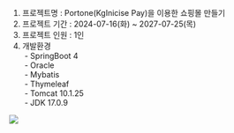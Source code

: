 1. 프로젝트명 : Portone(KgInicise Pay)을 이용한 쇼핑몰 만들기<br />
2. 프로젝트 기간 : 2024-07-16(화) ~ 2027-07-25(목)<br />
3. 프로젝트 인원 : 1인<br />
4. 개발환경<br />
&nbsp;- SpringBoot 4<br />
&nbsp;- Oracle<br />
&nbsp;- Mybatis<br />
&nbsp;- Thymeleaf<br />
&nbsp;- Tomcat 10.1.25<br />
&nbsp;- JDK 17.0.9<br />

<img src="https://cafeptthumb-phinf.pstatic.net/MjAyNDA3MjVfMjEz/MDAxNzIxODg4OTAyNDU5.-witpuiIlBiSQKgElcx9IVFKaqdS0HArNepNEC24Yngg.i3U_wU3GdEvljZUNlYoywiP0C4Bbi3IDUxyVu2y5HGAg.PNG/image.png?type=w1600" />
